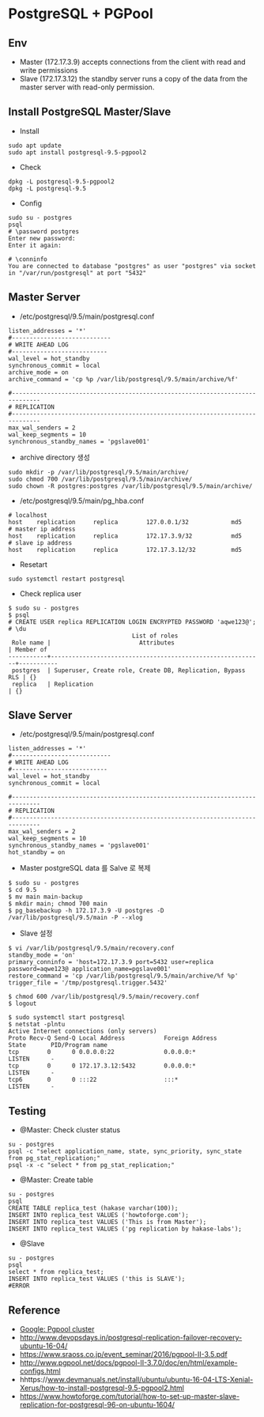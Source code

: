 # PostgreSQL + PGPool

## Env
- Master (172.17.3.9) accepts connections from the client with read and write permissions
- Slave (172.17.3.12) the standby server runs a copy of the data from the master server with read-only permission.

## Install PostgreSQL Master/Slave
- Install
```
sudo apt update
sudo apt install postgresql-9.5-pgpool2
```
- Check
```
dpkg -L postgresql-9.5-pgpool2
dpkg -L postgresql-9.5
```
- Config
```
sudo su - postgres
psql
# \password postgres
Enter new password:
Enter it again:

# \conninfo
You are connected to database "postgres" as user "postgres" via socket in "/var/run/postgresql" at port "5432"
```

## Master Server
- /etc/postgresql/9.5/main/postgresql.conf
```
listen_addresses = '*'
#----------------------------
# WRITE AHEAD LOG
#---------------------------
wal_level = hot_standby
synchronous_commit = local
archive_mode = on
archive_command = 'cp %p /var/lib/postgresql/9.5/main/archive/%f'

#------------------------------------------------------------------------------
# REPLICATION
#------------------------------------------------------------------------------
max_wal_senders = 2
wal_keep_segments = 10
synchronous_standby_names = 'pgslave001'
```
-  archive directory 생성
```
sudo mkdir -p /var/lib/postgresql/9.5/main/archive/
sudo chmod 700 /var/lib/postgresql/9.5/main/archive/
sudo chown -R postgres:postgres /var/lib/postgresql/9.5/main/archive/
```
- /etc/postgresql/9.5/main/pg_hba.conf
```
# localhost
host    replication     replica        127.0.0.1/32            md5
# master ip address
host    replication     replica        172.17.3.9/32           md5
# slave ip address
host    replication     replica        172.17.3.12/32          md5
```

- Resetart
```
sudo systemctl restart postgresql
```

- Check replica user
```
$ sudo su - postgres
$ psql
# CREATE USER replica REPLICATION LOGIN ENCRYPTED PASSWORD 'aqwe123@';
# \du
                                   List of roles
 Role name |                         Attributes                         | Member of
-----------+------------------------------------------------------------+-----------
 postgres  | Superuser, Create role, Create DB, Replication, Bypass RLS | {}
 replica   | Replication                                                | {}
```

## Slave Server

- /etc/postgresql/9.5/main/postgresql.conf
```
listen_addresses = '*'
#----------------------------
# WRITE AHEAD LOG
#---------------------------
wal_level = hot_standby
synchronous_commit = local

#------------------------------------------------------------------------------
# REPLICATION
#------------------------------------------------------------------------------
max_wal_senders = 2
wal_keep_segments = 10
synchronous_standby_names = 'pgslave001'
hot_standby = on
```

- Master postgreSQL data 를 Salve 로 복제 
```
$ sudo su - postgres
$ cd 9.5
$ mv main main-backup
$ mkdir main; chmod 700 main
$ pg_basebackup -h 172.17.3.9 -U postgres -D /var/lib/postgresql/9.5/main -P --xlog
```
- Slave 설정
```
$ vi /var/lib/postgresql/9.5/main/recovery.conf
standby_mode = 'on'
primary_conninfo = 'host=172.17.3.9 port=5432 user=replica password=aqwe123@ application_name=pgslave001'
restore_command = 'cp /var/lib/postgresql/9.5/main/archive/%f %p'
trigger_file = '/tmp/postgresql.trigger.5432'

$ chmod 600 /var/lib/postgresql/9.5/main/recovery.conf
$ logout

$ sudo systemctl start postgresql
$ netstat -plntu
Active Internet connections (only servers)
Proto Recv-Q Send-Q Local Address           Foreign Address         State       PID/Program name
tcp        0      0 0.0.0.0:22              0.0.0.0:*               LISTEN      -
tcp        0      0 172.17.3.12:5432        0.0.0.0:*               LISTEN      -
tcp6       0      0 :::22                   :::*                    LISTEN      -
```


## Testing
- @Master: Check cluster status
```
su - postgres
psql -c "select application_name, state, sync_priority, sync_state from pg_stat_replication;"
psql -x -c "select * from pg_stat_replication;"
```
- @Master: Create table 
```
su - postgres
psql
CREATE TABLE replica_test (hakase varchar(100));
INSERT INTO replica_test VALUES ('howtoforge.com');
INSERT INTO replica_test VALUES ('This is from Master');
INSERT INTO replica_test VALUES ('pg replication by hakase-labs');
```
- @Slave
```
su - postgres
psql
select * from replica_test;
INSERT INTO replica_test VALUES ('this is SLAVE');
#ERROR
```

## Reference
- [Google: Pgpool cluster](https://www.google.co.kr/search?q=pgtool+cluster&oq=pgtool+cluster&aqs=chrome..69i57j0l5.8079j0j7&sourceid=chrome&ie=UTF-8)
- http://www.devopsdays.in/postgresql-replication-failover-recovery-ubuntu-16-04/
- https://www.sraoss.co.jp/event_seminar/2016/pgpool-II-3.5.pdf
- http://www.pgpool.net/docs/pgpool-II-3.7.0/doc/en/html/example-configs.html
- hhttps://www.devmanuals.net/install/ubuntu/ubuntu-16-04-LTS-Xenial-Xerus/how-to-install-postgresql-9.5-pgpool2.html
- https://www.howtoforge.com/tutorial/how-to-set-up-master-slave-replication-for-postgresql-96-on-ubuntu-1604/
